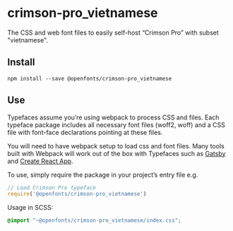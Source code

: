 
# crimson-pro_vietnamese

The CSS and web font files to easily self-host “Crimson Pro” with subset "vietnamese".

## Install

`npm install --save @openfonts/crimson-pro_vietnamese`

## Use

Typefaces assume you’re using webpack to process CSS and files. Each typeface
package includes all necessary font files (woff2, woff) and a CSS file with
font-face declarations pointing at these files.

You will need to have webpack setup to load css and font files. Many tools built
with Webpack will work out of the box with Typefaces such as [Gatsby](https://github.com/gatsbyjs/gatsby)
and [Create React App](https://github.com/facebookincubator/create-react-app).

To use, simply require the package in your project’s entry file e.g.

```javascript
// Load Crimson Pro typeface
require('@openfonts/crimson-pro_vietnamese')
```

Usage in SCSS:
```scss
@import "~@openfonts/crimson-pro_vietnamese/index.css";
```
